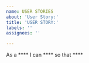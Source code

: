 ```yaml
---
name: USER STORIES
about: 'User Story:'
title: 'USER STORY:'
labels: ''
assignees: ''

---
```


As a  **** I can **** so that ****
